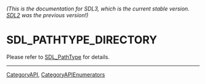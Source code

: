 ###### (This is the documentation for SDL3, which is the current stable version. [SDL2](https://wiki.libsdl.org/SDL2/) was the previous version!)
# SDL_PATHTYPE_DIRECTORY

Please refer to [SDL_PathType](SDL_PathType) for details.

----
[CategoryAPI](CategoryAPI), [CategoryAPIEnumerators](CategoryAPIEnumerators)

